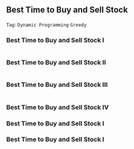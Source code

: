## Best Time to Buy and Sell Stock

```Tag```: ```Dynamic Programming``` ```Greedy```

### Best Time to Buy and Sell Stock I

```Python

```

### Best Time to Buy and Sell Stock II

```Python

```

### Best Time to Buy and Sell Stock III

```Python

```

### Best Time to Buy and Sell Stock IV

### Best Time to Buy and Sell Stock I

### Best Time to Buy and Sell Stock I

